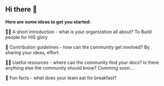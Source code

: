 ## Hi there 👋


**Here are some ideas to get you started:**

🙋‍♀️ A short introduction - what is your organization all about?
To Build people for HIS glory

🧙 Contribution guidelines - how can the community get involved?
By sharing your ideas, effort.

👩‍💻 Useful resources - where can the community find your docs? Is there anything else the community should know?
Comming soon....

🍿 Fun facts - what does your team eat for breakfast?
